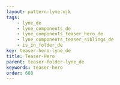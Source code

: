 ```yaml
---
layout: pattern-lyne.njk
tags: 
    - lyne_de
    - lyne_components_de
    - lyne_components_teaser_hero_de
    - lyne_components_teaser_siblings_de
    - is_in_folder_de
key: teaser-hero-lyne_de
title: Teaser-Hero
parent: teaser-folder-lyne_de
keywords: teaser-hero
order: 660
---
```

